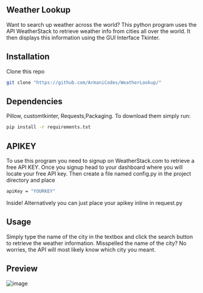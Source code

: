 ## Weather Lookup

Want to search up weather across the world? This python program uses the API WeatherStack to retrieve weather info from cities all over the world. It then displays this information using the GUI Interface Tkinter.
## Installation
Clone this repo
```sh
git clone "https://github.com/ArmaniCodes/WeatherLookup/"
```

## Dependencies
Pillow, customtkinter, Requests,Packaging. To download them simply run: 
```sh
pip install -r requirements.txt
```
## APIKEY
To use this program you need to signup on WeatherStack.com to retrieve a free API KEY. Once you signup head to your dashboard where you will locate your free API key. Then create a file named config.py in the project directory and place
```sh
apiKey = "YOURKEY"
```
Inside! Alternatively you can just place your apikey inline in request.py

## Usage
Simply type the name of the city in the textbox and click the search button to retrieve the weather information. Misspelled the name of the city? No worries, the API will most likely know which city you meant.

## Preview
![image](https://github.com/ArmaniCodes/WeatherLookup/assets/103855175/7d96b105-f054-4ffa-8e57-ba24ee0705bc)
